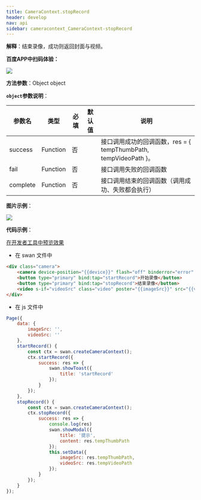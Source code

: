 ```yaml
---
title: CameraContext.stopRecord
header: develop
nav: api
sidebar: cameracontext_CameraContext-stopRecord
---
```


 

**解释**：结束录像，成功则返回封面与视频。

**百度APP中扫码体验：**

<img src="https://b.bdstatic.com/miniapp/assets/images/doc_demo/fragment_CameraContextRecord.png"  class="demo-qrcode-image" />

**方法参数**：Object object

**`object`参数说明**：

|参数名 |类型 | 必填 | 默认值|说明|
|---- | ---- | ---- |---- |---|
|success |Function   | 否  || 接口调用成功的回调函数，res = { tempThumbPath, tempVideoPath }。|
|fail |   Function |   否  | |接口调用失败的回调函数|
|complete   | Function   | 否  || 接口调用结束的回调函数（调用成功、失败都会执行）|

**图片示例**：

<div class="m-doc-custom-examples">
    <div class="m-doc-custom-examples-correct">
        <img src="https://b.bdstatic.com/miniapp/images/cameraVideo.gif">
    </div>
    <div class="m-doc-custom-examples-correct">
        <img src=" ">
    </div>
    <div class="m-doc-custom-examples-correct">
        <img src=" ">
    </div>     
</div>

**代码示例**：
 
<a href="swanide://fragment/d635e15248cd843b9276ef74c0fafdd91575226375424" title="在开发者工具中预览效果" target="_self">在开发者工具中预览效果</a>

* 在 swan 文件中

```html
<div class="camera">
    <camera device-position="{{device}}" flash="off" binderror="error" style="width: 100%; height: 500rpx;"></camera>
    <button type="primary" bind:tap="startRecord">开始录像</button>
    <button type="primary" bind:tap="stopRecord">结束录像</button>
    <video s-if="videoSrc" class="video" poster="{{imageSrc}}" src="{{videoSrc}}"></video>
</div>
```

* 在 js 文件中

```javascript
Page({
    data: {
        imageSrc: '',
        videoSrc: ''
    },
    startRecord() {
        const ctx = swan.createCameraContext();
        ctx.startRecord({
            success: res => {
                swan.showToast({
                    title: 'startRecord'
                });
            }
        });
    },
    stopRecord() {
        const ctx = swan.createCameraContext();
        ctx.stopRecord({
            success: res => {
                console.log(res)
                swan.showModal({
                    title: '提示',
                    content: res.tempThumbPath
                });
                this.setData({
                    imageSrc: res.tempThumbPath,
                    videoSrc: res.tempVideoPath
                });
            }
        });
    }
});
```